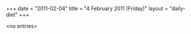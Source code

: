 +++
date = "2011-02-04"
title = "4 February 2011 (Friday)"
layout = "daily-diet"
+++


\<no entries\>